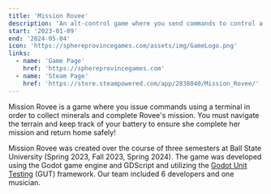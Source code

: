 ```yaml
---
title: 'Mission Rovee'
description: 'An alt-control game where you send commands to control a rover on a remote planet.'
start: '2023-01-09'
end: '2024-05-04'
icon: 'https://sphereprovincegames.com/assets/img/GameLogo.png'
links:
  - name: 'Game Page'
    href: 'https://sphereprovincegames.com'
  - name: 'Steam Page'
    href: 'https://store.steampowered.com/app/2838040/Mission_Rovee/'
---
```


Mission Rovee is a game where you issue commands using a terminal in order to collect minerals and complete Rovee's mission. You must navigate the terrain and keep track of your battery to ensure she complete her mission and return home safely!

Mission Rovee was created over the course of three semesters at Ball State University (Spring 2023, Fall 2023, Spring 2024). The game was developed using the Godot game engine and GDScript and utilizing the [Godot Unit Testing](https://github.com/bitwes/Gut) (GUT) framework. Our team included 6 developers and one musician.
